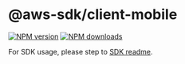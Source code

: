 # @aws-sdk/client-mobile

[![NPM version](https://img.shields.io/npm/v/@aws-sdk/client-mobile/rc.svg)](https://www.npmjs.com/package/@aws-sdk/client-mobile)
[![NPM downloads](https://img.shields.io/npm/dm/@aws-sdk/client-mobile.svg)](https://www.npmjs.com/package/@aws-sdk/client-mobile)

For SDK usage, please step to [SDK readme](https://github.com/aws/aws-sdk-js-v3).
